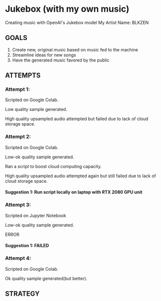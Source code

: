 # Jukebox (with my own music)
Creating music with OpenAI's Jukebox model
My Artist Name: BLKZEN


## GOALS
1. Create new, original music based on music fed to the machine
2. Streamline ideas for new songs
3. Have the generated music favored by the public 



## ATTEMPTS
### Attempt 1: 
Scripted on Google Colab. 

Low quality sample generated. 

High quality upsampled audio attempted but failed due to lack of cloud storage space.


### Attempt 2:
Scripted on Google Colab.

Low-ok quality sample generated.

Ran a script to boost cloud computing capacity.

High quality upsampled audio attempted again but still failed due to lack of cloud storage space.


#### Suggestion 1:  Run script locally on laptop with RTX 2080 GPU unit

### Attempt 3: 
Scripted on Jupyter Notebook

Low-ok quality sample generated.

ERROR

#### Suggestion 1: FAILED

### Attempt 4:
Scripted on Google Colab.

Ok quality sample generated(but better).

## STRATEGY
